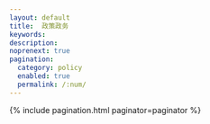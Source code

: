 ```yaml
---
layout: default 
title:  政策政务
keywords: 
description: 
noprenext: true
pagination:
  category: policy
  enabled: true
  permalink: /:num/
---
```


{% include pagination.html paginator=paginator %}
